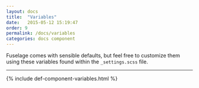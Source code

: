 ```yaml
---
layout: docs
title:  "Variables"
date:   2015-05-12 15:19:47
order: 9
permalink: /docs/variables
categories: docs component
---
```


Fuselage comes with sensible defaults, but feel free to customize them using these variables found within the `_settings.scss` file.

<hr>

{% include def-component-variables.html %}
